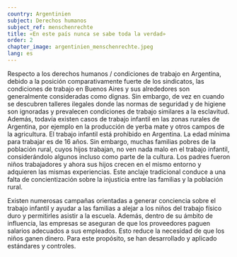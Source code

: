 ```yaml
---
country: Argentinien
subject: Derechos humanos
subject_ref: menschenrechte
title: «En este país nunca se sabe toda la verdad»
order: 2
chapter_image: argentinien_menschenrechte.jpeg
lang: es
---
```

<div class="content" markdown="1">
Respecto a los derechos humanos / condiciones de trabajo en Argentina, debido a la posición comparativamente fuerte de los sindicatos, las condiciones de trabajo en Buenos Aires y sus alrededores son generalmente consideradas como dignas. Sin embargo, de vez en cuando se descubren talleres ilegales donde las normas de seguridad y de higiene son ignoradas y prevalecen condiciones de trabajo similares a la esclavitud. Además, todavía existen casos de trabajo infantil en las zonas rurales de Argentina, por ejemplo en la producción de yerba mate y otros campos de la agricultura. El trabajo infantil está prohibido en Argentina. La edad mínima para trabajar es de 16 años. Sin embargo, muchas familias pobres de la población rural, cuyos hijos trabajan, no ven nada malo en el trabajo infantil, considerándolo algunos incluso como parte de la cultura. Los padres fueron niños trabajadores y ahora sus hijos crecen en el mismo entorno y adquieren las mismas experiencias. Este anclaje tradicional conduce a una falta de concientización sobre la injusticia entre las familias y la población rural.

Existen numerosas campañas orientadas a generar conciencia sobre el trabajo infantil y ayudar a las familias a alejar a los niños del trabajo físico duro y permitirles asistir a la escuela. Además, dentro de su ámbito de influencia, las empresas se aseguran de que los proveedores paguen salarios adecuados a sus empleados. Esto reduce la necesidad de que los niños ganen dinero. Para este propósito, se han desarrollado y aplicado estándares y controles.
</div>
